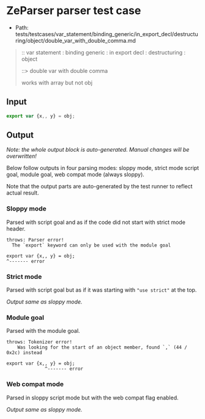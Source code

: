 # ZeParser parser test case

- Path: tests/testcases/var_statement/binding_generic/in_export_decl/destructuring/object/double_var_with_double_comma.md

> :: var statement : binding generic : in export decl : destructuring : object
>
> ::> double var with double comma
>
> works with array but not obj

## Input


`````js
export var {x,, y} = obj;
`````

## Output

_Note: the whole output block is auto-generated. Manual changes will be overwritten!_

Below follow outputs in four parsing modes: sloppy mode, strict mode script goal, module goal, web compat mode (always sloppy).

Note that the output parts are auto-generated by the test runner to reflect actual result.

### Sloppy mode

Parsed with script goal and as if the code did not start with strict mode header.

`````
throws: Parser error!
  The `export` keyword can only be used with the module goal

export var {x,, y} = obj;
^------- error
`````

### Strict mode

Parsed with script goal but as if it was starting with `"use strict"` at the top.

_Output same as sloppy mode._

### Module goal

Parsed with the module goal.

`````
throws: Tokenizer error!
    Was looking for the start of an object member, found `,` (44 / 0x2c) instead

export var {x,, y} = obj;
              ^------- error
`````


### Web compat mode

Parsed in sloppy script mode but with the web compat flag enabled.

_Output same as sloppy mode._
